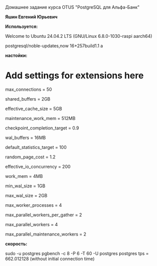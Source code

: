 Домашнее задание курса OTUS "PostgreSQL для Альфа-Банк"

**Яшин Евгений Юрьевич**

**Используется:**

Welcome to Ubuntu 24.04.2 LTS (GNU/Linux 6.8.0-1030-raspi aarch64)

postgresql/noble-updates,now 16+257build1.1 a

**настойки:**


# Add settings for extensions here

max_connections = 50

shared_buffers = 2GB

effective_cache_size = 5GB

maintenance_work_mem = 512MB

checkpoint_completion_target = 0.9

wal_buffers = 16MB

default_statistics_target = 100

random_page_cost = 1.2

effective_io_concurrency = 200

work_mem = 4MB

min_wal_size = 1GB

max_wal_size = 2GB

max_worker_processes = 4

max_parallel_workers_per_gather = 2

max_parallel_workers = 4

max_parallel_maintenance_workers = 2



**скорость:**

sudo -u postgres  pgbench -c 8 -P 6 -T 60 -U postgres postgres
tps = 662.012128 (without initial connection time)
